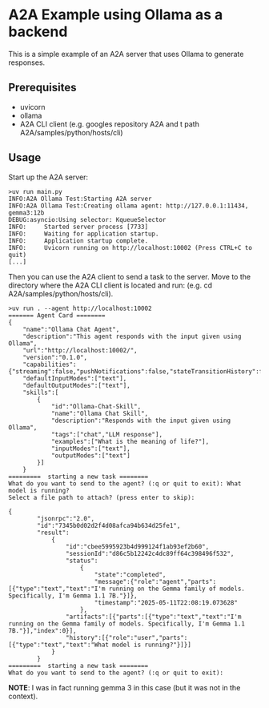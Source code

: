 # A2A Example using Ollama as a backend
This is a simple example of an A2A server that uses Ollama to generate responses.

## Prerequisites
- uvicorn
- ollama
- A2A CLI client (e.g. googles repository A2A and t path A2A/samples/python/hosts/cli)

## Usage
Start up the A2A server:
```console
>uv run main.py
INFO:A2A Ollama Test:Starting A2A server
INFO:A2A Ollama Test:Creating ollama agent: http://127.0.0.1:11434, gemma3:12b
DEBUG:asyncio:Using selector: KqueueSelector
INFO:     Started server process [7733]
INFO:     Waiting for application startup.
INFO:     Application startup complete.
INFO:     Uvicorn running on http://localhost:10002 (Press CTRL+C to quit)
[...]
```

Then you can use the A2A client to send a task to the server. Move to the directory where the A2A CLI client is located and run:
(e.g. cd A2A/samples/python/hosts/cli).

```console
>uv run . --agent http://localhost:10002
======= Agent Card ========
{
    "name":"Ollama Chat Agent",
    "description":"This agent responds with the input given using Ollama",
    "url":"http://localhost:10002/",
    "version":"0.1.0",
    "capabilities":{"streaming":false,"pushNotifications":false,"stateTransitionHistory":false},
    "defaultInputModes":["text"],
    "defaultOutputModes":["text"],
    "skills":[
        {
            "id":"Ollama-Chat-Skill",
            "name":"Ollama Chat Skill",
            "description":"Responds with the input given using Ollama",
            "tags":["chat","LLM response"],
            "examples":["What is the meaning of life?"],
            "inputModes":["text"],
            "outputModes":["text"]
        }]
    }
=========  starting a new task ======== 
What do you want to send to the agent? (:q or quit to exit): What model is running?
Select a file path to attach? (press enter to skip): 

{
        "jsonrpc":"2.0",
        "id":"7345b0d02d2f4d08afca94b634d25fe1",
        "result":
            {
                "id":"cbee5995923b4d999124f1ab93ef2b60",
                "sessionId":"d86c5b12242c4dc89ff64c398496f532",
                "status":
                    {
                        "state":"completed",
                        "message":{"role":"agent","parts":[{"type":"text","text":"I'm running on the Gemma family of models. Specifically, I'm Gemma 1.1 7B."}]},
                        "timestamp":"2025-05-11T22:08:19.073628"
                    },
                "artifacts":[{"parts":[{"type":"text","text":"I'm running on the Gemma family of models. Specifically, I'm Gemma 1.1 7B."}],"index":0}],
                "history":[{"role":"user","parts":[{"type":"text","text":"What model is running?"}]}]
            }
        }
=========  starting a new task ======== 
What do you want to send to the agent? (:q or quit to exit): 
```

**NOTE**: I was in fact running gemma 3 in this case (but it was not in the context).

